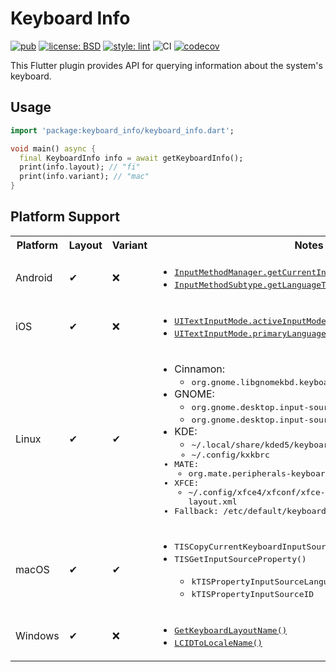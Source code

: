 # Keyboard Info

[![pub](https://img.shields.io/pub/v/keyboard_info.svg)](https://pub.dev/packages/keyboard_info)
[![license: BSD](https://img.shields.io/badge/license-BSD-yellow.svg)](https://opensource.org/licenses/BSD-3-Clause)
[![style: lint](https://img.shields.io/badge/style-lint-4BC0F5.svg)](https://pub.dev/packages/lint)
![CI](https://github.com/jpnurmi/keyboard_info/workflows/CI/badge.svg)
[![codecov](https://codecov.io/gh/jpnurmi/keyboard_info/branch/master/graph/badge.svg)](https://codecov.io/gh/jpnurmi/keyboard_info)

This Flutter plugin provides API for querying information about the system's keyboard.

## Usage

```dart
import 'package:keyboard_info/keyboard_info.dart';

void main() async {
  final KeyboardInfo info = await getKeyboardInfo();
  print(info.layout); // "fi"
  print(info.variant); // "mac"
}
```

## Platform Support

<table>
  <tr><th>Platform</th><th>Layout</th><th>Variant</th><th>Notes</th></tr>
  <tr>
    <td>Android</td><td>✔</td><td>❌</td>
    <td>
      <ul>
        <li><a href="https://developer.android.com/reference/android/view/inputmethod/InputMethodManager#getCurrentInputMethodSubtype()"><tt>InputMethodManager.getCurrentInputMethodSubtype()</tt></a></li>
        <li><a href="https://developer.android.com/reference/android/view/inputmethod/InputMethodSubtype#getLanguageTag()"><tt>InputMethodSubtype.getLanguageTag()</tt></a></li>
      </ul>
    </td>
  </tr>
  <tr>
    <td>iOS</td><td>✔</td><td>❌</td>
    <td>
      <ul>
        <li><a href="https://developer.apple.com/documentation/uikit/uitextinputmode/1614522-activeinputmodes"><tt>UITextInputMode.activeInputModes</tt></a></li>
        <li><a href="https://developer.apple.com/documentation/uikit/uitextinputmode/1614535-primarylanguage"><tt>UITextInputMode.primaryLanguage</tt></a></li>
      </ul>
    </td>
  </tr>
  <tr>
    <td>Linux</td><td>✔</td><td>✔</td>
    <td>
      <ul>
        <li>Cinnamon:
          <ul><li><tt>org.gnome.libgnomekbd.keyboard layouts</tt></li></ul>
        </li>
        <li>GNOME:
          <ul>
            <li><tt>org.gnome.desktop.input-sources mru-sources</tt></li>
            <li><tt>org.gnome.desktop.input-sources sources</tt></li>
          </ul>
        </li>
        <li>KDE:
          <ul>
            <li><tt>~/.local/share/kded5/keyboard/session/layout_memory.xml<tt></li>
            <li><tt>~/.config/kxkbrc</tt></li>
          </ul>
        </li>
        <li>MATE:
          <ul><li><tt>org.mate.peripherals-keyboard-xkb.kbd layouts</tt></li></ul>
        </li>
        <li>XFCE:
          <ul><li><tt>~/.config/xfce4/xfconf/xfce-perchannel-xml/keyboard-layout.xml</tt></li></ul>
        </li>
        <li>Fallback: <tt>/etc/default/keyboard</tt></li>
      </ul>
    </td>
  </tr>
  <tr>
    <td>macOS</td><td>✔</td><td>✔</td>
    <td>
      <ul>
        <li><tt>TISCopyCurrentKeyboardInputSource()</tt></li>
        <li><tt>TISGetInputSourceProperty()</tt></li>
        <ul>
          <li><tt>kTISPropertyInputSourceLanguages</tt></li>
          <li><tt>kTISPropertyInputSourceID</tt></li>
        </ul>
      </ul>
    </td>
  </tr>
  <tr>
    <td>Windows</td><td>✔</td><td>❌</td>
    <td>
      <ul>
        <li><a href="https://docs.microsoft.com/en-us/windows/win32/api/winuser/nf-winuser-getkeyboardlayoutnamew"><tt>GetKeyboardLayoutName()</tt></a></li>
        <li><a href="https://docs.microsoft.com/en-us/windows/win32/api/winnls/nf-winnls-lcidtolocalename"><tt>LCIDToLocaleName()</tt></a></li>
      </ul>
    </td>
  </tr>
</table>
